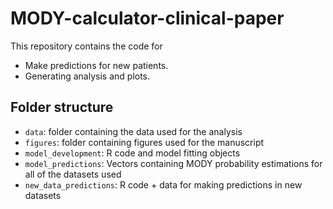 # MODY-calculator-clinical-paper

This repository contains the code for 

- Make predictions for new patients.
- Generating analysis and plots.

## Folder structure

- `data`: folder containing the data used for the analysis
- `figures`: folder containing figures used for the manuscript
- `model_development`: R code and model fitting objects
- `model_predictions`: Vectors containing MODY probability estimations for all of the datasets used
- `new_data_predictions`: R code + data for making predictions in new datasets

